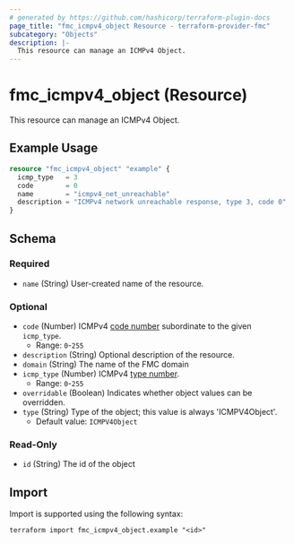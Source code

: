 ```yaml
---
# generated by https://github.com/hashicorp/terraform-plugin-docs
page_title: "fmc_icmpv4_object Resource - terraform-provider-fmc"
subcategory: "Objects"
description: |-
  This resource can manage an ICMPv4 Object.
---
```


# fmc_icmpv4_object (Resource)

This resource can manage an ICMPv4 Object.

## Example Usage

```terraform
resource "fmc_icmpv4_object" "example" {
  icmp_type   = 3
  code        = 0
  name        = "icmpv4_net_unreachable"
  description = "ICMPv4 network unreachable response, type 3, code 0"
}
```

<!-- schema generated by tfplugindocs -->
## Schema

### Required

- `name` (String) User-created name of the resource.

### Optional

- `code` (Number) ICMPv4 [code number](https://www.iana.org/assignments/icmp-parameters/icmp-parameters.xhtml) subordinate to the given `icmp_type`.
  - Range: `0`-`255`
- `description` (String) Optional description of the resource.
- `domain` (String) The name of the FMC domain
- `icmp_type` (Number) ICMPv4 [type number](https://www.iana.org/assignments/icmp-parameters/icmp-parameters.xhtml).
  - Range: `0`-`255`
- `overridable` (Boolean) Indicates whether object values can be overridden.
- `type` (String) Type of the object; this value is always 'ICMPV4Object'.
  - Default value: `ICMPV4Object`

### Read-Only

- `id` (String) The id of the object

## Import

Import is supported using the following syntax:

```shell
terraform import fmc_icmpv4_object.example "<id>"
```
